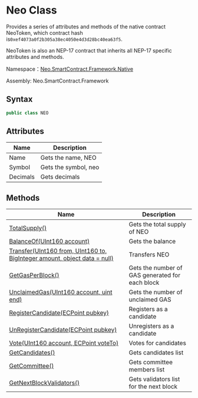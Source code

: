 # Neo Class

Provides a series of attributes and methods of the native contract NeoToken, which contract hash is`0xef4073a0f2b305a38ec4050e4d3d28bc40ea63f5`.

NeoToken is also an NEP-17 contract that inherits all NEP-17 specific attributes and methods.

Namespace：[Neo.SmartContract.Framework.Native](../Neo.SmartContract.Framework.Native.md)

Assembly: Neo.SmartContract.Framework

## Syntax

```c#
public class NEO
```

## Attributes

| Name          | Description                                              |
| ----------------- | ------------------------------------------------------------ |
| Name              | Gets the name, NEO   |
| Symbol           | Gets the symbol, neo |
| Decimals          | Gets decimals                      |

## Methods

| Name                                                         | Description                                     |
| ------------------------------------------------------------ | ----------------------------------------------- |
| [TotalSupply()](Neo/TotalSupply.md)                          | Gets the total supply of NEO                    |
| [BalanceOf(UInt160 account)](Neo/BalanceOf.md)               | Gets the balance                                |
| [Transfer(UInt160 from, UInt160 to, BigInteger amount, object data = null)](Neo/Transfer.md) | Transfers NEO                                   |
| [GetGasPerBlock()](Neo/GetGasPerBlock.md)                    | Gets the number of GAS generated for each block |
| [UnclaimedGas(UInt160 account, uint end)](Neo/UnclaimedGas.md) | Gets the number of unclaimed GAS                |
| [RegisterCandidate(ECPoint pubkey)](Neo/RegisterCandidate.md) | Registers as a candidate                        |
| [UnRegisterCandidate(ECPoint pubkey)](Neo/UnRegisterCandidate.md) | Unregisters as a candidate                      |
| [Vote(UInt160 account, ECPoint voteTo)](Neo/Vote.md)         | Votes for candidates                            |
| [GetCandidates()](Neo/GetCandidates.md)                      | Gets candidates list                            |
| [GetCommittee()](Neo/GetCommittee.md)                        | Gets committee members list                     |
| [GetNextBlockValidators()](Neo/GetNextBlockValidators.md)    | Gets validators list for the next block         |
